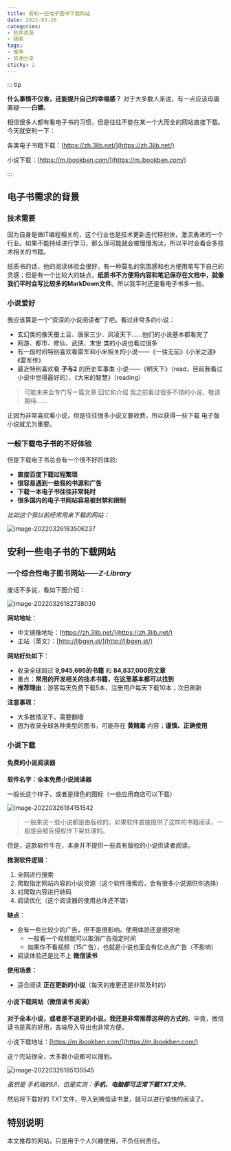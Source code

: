 ```yaml
---
title: 安利一些电子图书下载网站
date: 2022-03-26
categories:
- 软件资源
- 随笔
tags:
- 推荐
- 资源分享
sticky: 2
---
```


::: tip

**什么事情不仅香，还能提升自己的幸福感？**  对于大多数人来说，有一点应该毋庸置疑——**白嫖**。

相信很多人都有看电子书的习惯，但是往往不能在某一个大而全的网站直接下载。今天就安利一下：

各类电子书籍下载：[https://zh.3lib.net/](https://zh.3lib.net/)

小说下载：[https://m.ibookben.com/](https://m.ibookben.com/)

:::

<!-- more -->

## 电子书需求的背景

### 技术需要

因为自身是做IT编程相关的，这个行业也是技术更新迭代特别快，激流勇进的一个行业。如果不能持续进行学习，那么很可能就会被慢慢淘汰，所以平时会看会多技术相关的书籍。

纸质书的话，他的阅读体验会很好，有一种莫名的氛围感和也方便用笔写下自己的灵感；但是有一个比较大的缺点，**纸质书不方便将内容和笔记保存在文档中，就像我们平时会写比较多的MarkDown文件**。所以我平时还是看电子书多一些。

### 小说爱好

我应该算是一个“资深的小说阅读者”了吧。看过非常多的小说：

- 玄幻类的像天蚕土豆、唐家三少、风凌天下……他们的小说基本都看完了
- 网游、都市、修仙、武侠、末世 类的小说也看过很多
- 有一段时间特别喜欢看雷军和小米相关的小说——《一往无前》《小米之道》《雷军传》
- 最近特别喜欢看 **孑与2** 的历史军事类 小说——《明天下》（read，目前我看过小说中觉得最好的）、《大宋的智慧》（reading）

> 可能未来会专门写一篇文章 回忆和介绍 我之前看过很多不错的小说，敬请期待……

正因为非常喜欢看小说，但是往往很多小说又要收费，所以获得一些下载 电子版小说就尤为重要。

### 一般下载电子书的不好体验

但是下载电子书总会有一个很不好的体验:

- **直接百度下载过程繁琐**
- **很容易遇到一些假的书源和广告**
- **下载一本电子书往往非常耗时**
- **很多国内的电子书网站容易被封禁和限制**

*比如这个我以前经常用来下载的网站：*

![image-20220326183506237](https://cos.duktig.cn/typora/202203261835187.png)

## 安利一些电子书的下载网站

### 一个综合性电子图书网站——*Z-Library*

废话不多说，看如下图介绍：

![image-20220326182738030](C:\Users\rsw\AppData\Roaming\Typora\typora-user-images\image-20220326182738030.png)

**网站地址**：

- 中文镜像地址：[https://zh.3lib.net/](https://zh.3lib.net/)
- 主站（英文）：[http://libgen.st/](http://libgen.st/)

**网站好处如下**：

- 收录全球超过 **9,945,695的书籍** 和 **84,837,000的文章**
- 重点：**常用的开发相关的技术书籍，在这里基本都可以找到**
- **推荐理由**：游客每天免费下载5本，注册用户每天下载10本；次日刷新

**注意事项：**

- 大多数情况下，需要翻墙
- 因为收录全球各种类型的图书，可能存在 **黄赌毒** 内容；**谨慎、正确使用**

### 小说下载

#### 免费的小说阅读器

**软件名字：全本免费小说阅读器**

一般长这个样子，或者是绿色的图标（一些应用商店可以下载）

![image-20220326184151542](https://cos.duktig.cn/typora/202203261841331.png)

> 一般来说一些小说都是由版权的，如果软件直接提供了这样的书籍阅读，一般是会被告侵权作下架处理的。

但是，这款软件牛在，本身并不提供一些具有版权的小说供读者阅读。

**推测软件逻辑**：

1. 全网进行搜索
2. 爬取指定网站内容的小说资源（这个软件搜索后，会有很多小说源供你选择）
3. 对爬取内容进行转码
4. 阅读优化（这个阅读器的使用总体还不错）

**缺点**：

- 会有一些比较少的广告，但不是很影响。使用体验还是很好地
  - 一般看一个视频就可以取消广告指定时间
  - 如果你不看视频（15广告），也就是小说也面会有亿点点广告（不影响）
- 阅读体验还是比不上 **微信读书**

**使用场景：**

- 适合阅读 **正在更新的小说**（每天的推更还是非常及时的）

#### 小说下载网站（微信读书 阅读）

**对于全本小说，或者是不追更的小说，我还是非常推荐这样的方式的**。毕竟，微信读书是真的好用，各端导入导出也非常方便。

小说下载地址：[https://m.ibookben.com/](https://m.ibookben.com/)

这个完站很全，大多数小说都可以搜到。

![image-20220326185135545](https://cos.duktig.cn/typora/202203261851239.png)

*虽然是 手机端的UI，但是实测：**手机、电脑都可正常下载TXT文件**。*



然后将下载好的 TXT文件，导入到微信读书里，就可以进行愉快的阅读了。



## 特别说明

本文推荐的网站，只是用于个人兴趣使用，不负任何责任。